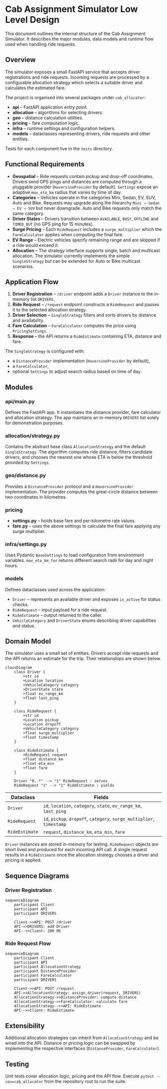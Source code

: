 # Cab Assignment Simulator Low Level Design

This document outlines the internal structure of the Cab Assignment Simulator. It describes the major modules, data models and runtime flow used when handling ride requests.

## Overview

The simulator exposes a small FastAPI service that accepts driver registrations and ride requests. Incoming requests are processed by a configurable allocation strategy which selects a suitable driver and calculates the estimated fare.

The project is organised into several packages under `cab_allocator`:

- **api** – FastAPI application entry point.
- **allocation** – algorithms for selecting drivers.
- **geo** – distance calculation utilities.
- **pricing** – fare computation logic.
- **infra** – runtime settings and configuration helpers.
- **models** – dataclasses representing drivers, ride requests and other entities.

Tests for each component live in the `tests` directory.

## Functional Requirements

- **Geospatial** – Ride requests contain pickup and drop-off coordinates. Drivers
  send GPS pings and distances are computed through a pluggable provider
  (`HaversineProvider` by default). `Settings` expose an adaptive `max_eta_km`
  radius that varies by time of day.
- **Categories** – Vehicles operate in the categories Mini, Sedan, EV, SUV, Auto
  and Bike. Requests may upgrade along the hierarchy `Mini → Sedan → EV → SUV`
  but never downgrade. Auto and Bike requests only match the same category.
- **Driver States** – Drivers transition between `AVAILABLE`, `BUSY`, `OFFLINE`
  and `TIMED_OUT` (no GPS ping for 15 minutes).
- **Surge Pricing** – Each `RideRequest` includes a `surge_multiplier` which the
  `FareCalculator` applies when computing the final fare.
- **EV Range** – Electric vehicles specify remaining range and are skipped if a
  ride would exceed it.
- **Allocation** – The strategy interface supports single, batch and multicast
  allocation. The simulator currently implements the simple `SingleStrategy` but
  can be extended for Auto or Bike multicast scenarios.

## Application Flow

1. **Driver Registration** – `/driver` endpoint adds a `Driver` instance to the in-memory list `DRIVERS`.
2. **Ride Request** – `/request` endpoint constructs a `RideRequest` and passes it to the selected allocation strategy.
3. **Driver Selection** – `SingleStrategy` filters and sorts drivers by distance and availability.
4. **Fare Calculation** – `FareCalculator` computes the price using `PricingSettings`.
5. **Response** – the API returns a `RideEstimate` containing ETA, distance and fare.

The `SingleStrategy` is configured with:
- a `DistanceProvider` implementation (`HaversineProvider` by default),
- a `FareCalculator`,
- optional `Settings` to adjust search radius based on time of day.

## Modules

### api/main.py
Defines the FastAPI app. It instantiates the distance provider, fare calculator and allocation strategy. The app maintains an in-memory `DRIVERS` list solely for demonstration purposes.

### allocation/strategy.py
Contains the abstract base class `AllocationStrategy` and the default `SingleStrategy`. The algorithm computes ride distance, filters candidate drivers, and chooses the nearest one whose ETA is below the threshold provided by `Settings`.

### geo/distance.py
Provides a `DistanceProvider` protocol and a `HaversineProvider` implementation. The provider computes the great-circle distance between two coordinates in kilometres.

### pricing
- **settings.py** – holds base fare and per-kilometre rate values.
- **fare.py** – uses the above settings to calculate the final fare applying any surge multiplier.

### infra/settings.py
Uses Pydantic `BaseSettings` to load configuration from environment variables. `max_eta_km_for` returns different search radii for day and night hours.

### models
Defines dataclasses used across the application:
- `Driver` – represents an available driver and exposes `is_active` for status checks.
- `RideRequest` – input payload for a ride request.
- `RideEstimate` – output returned to the caller.
- `VehicleCategory` and `DriverState` enums describing driver capabilities and status.

## Domain Model

The simulator uses a small set of entities. Drivers accept ride requests and the
API returns an estimate for the trip. Their relationships are shown below.

```mermaid
classDiagram
    class Driver {
        +str id
        +Location location
        +VehicleCategory category
        +DriverState state
        +float ev_range_km
        +float last_ping
    }

    class RideRequest {
        +str id
        +Location pickup
        +Location dropoff
        +VehicleCategory category
        +float surge_multiplier
        +float timestamp
    }

    class RideEstimate {
        +RideRequest request
        +float distance_km
        +float eta_min
        +float fare
    }

    Driver "0..*" --> "1" RideRequest : serves
    RideRequest "1" --> "1" RideEstimate : yields
```

| Dataclass | Fields |
| --- | --- |
| `Driver` | `id`, `location`, `category`, `state`, `ev_range_km`, `last_ping` |
| `RideRequest` | `id`, `pickup`, `dropoff`, `category`, `surge_multiplier`, `timestamp` |
| `RideEstimate` | `request`, `distance_km`, `eta_min`, `fare` |

`Driver` instances are stored in-memory for testing. `RideRequest` objects are
short lived and produced for each incoming API call. A single request results in
a `RideEstimate` once the allocation strategy chooses a driver and pricing is
applied.

## Sequence Diagrams

### Driver Registration

```mermaid
sequenceDiagram
    participant Client
    participant API
    participant DRIVERS

    Client->>API: POST /driver
    API->>DRIVERS: add Driver
    API-->>Client: 200 OK
```

### Ride Request Flow

```mermaid
sequenceDiagram
    participant Client
    participant API
    participant AllocationStrategy
    participant DistanceProvider
    participant FareCalculator
    participant DRIVERS

    Client->>API: POST /request
    API->>AllocationStrategy: assign_driver(request, DRIVERS)
    AllocationStrategy->>DistanceProvider: compute distance
    AllocationStrategy->>FareCalculator: calculate fare
    AllocationStrategy-->>API: RideEstimate
    API-->>Client: RideEstimate
```

## Extensibility

Additional allocation strategies can inherit from `AllocationStrategy` and be wired into the API. Distance or pricing logic can be swapped by implementing the respective interfaces (`DistanceProvider`, `FareCalculator`).

## Testing

Unit tests cover allocation logic, pricing and the API flow. Execute `pytest --cov=cab_allocator` from the repository root to run the suite.
